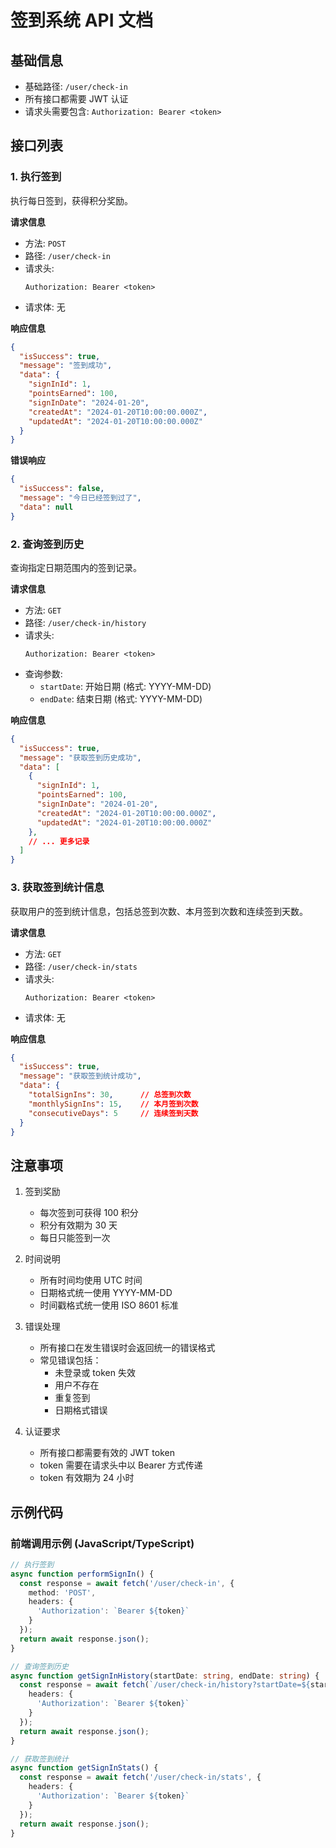 # 签到系统 API 文档

## 基础信息
- 基础路径: `/user/check-in`
- 所有接口都需要 JWT 认证
- 请求头需要包含: `Authorization: Bearer <token>`

## 接口列表

### 1. 执行签到
执行每日签到，获得积分奖励。

**请求信息**
- 方法: `POST`
- 路径: `/user/check-in`
- 请求头: 
  ```
  Authorization: Bearer <token>
  ```
- 请求体: 无

**响应信息**
```json
{
  "isSuccess": true,
  "message": "签到成功",
  "data": {
    "signInId": 1,
    "pointsEarned": 100,
    "signInDate": "2024-01-20",
    "createdAt": "2024-01-20T10:00:00.000Z",
    "updatedAt": "2024-01-20T10:00:00.000Z"
  }
}
```

**错误响应**
```json
{
  "isSuccess": false,
  "message": "今日已经签到过了",
  "data": null
}
```

### 2. 查询签到历史
查询指定日期范围内的签到记录。

**请求信息**
- 方法: `GET`
- 路径: `/user/check-in/history`
- 请求头: 
  ```
  Authorization: Bearer <token>
  ```
- 查询参数:
  - `startDate`: 开始日期 (格式: YYYY-MM-DD)
  - `endDate`: 结束日期 (格式: YYYY-MM-DD)

**响应信息**
```json
{
  "isSuccess": true,
  "message": "获取签到历史成功",
  "data": [
    {
      "signInId": 1,
      "pointsEarned": 100,
      "signInDate": "2024-01-20",
      "createdAt": "2024-01-20T10:00:00.000Z",
      "updatedAt": "2024-01-20T10:00:00.000Z"
    },
    // ... 更多记录
  ]
}
```

### 3. 获取签到统计信息
获取用户的签到统计信息，包括总签到次数、本月签到次数和连续签到天数。

**请求信息**
- 方法: `GET`
- 路径: `/user/check-in/stats`
- 请求头: 
  ```
  Authorization: Bearer <token>
  ```
- 请求体: 无

**响应信息**
```json
{
  "isSuccess": true,
  "message": "获取签到统计成功",
  "data": {
    "totalSignIns": 30,      // 总签到次数
    "monthlySignIns": 15,    // 本月签到次数
    "consecutiveDays": 5     // 连续签到天数
  }
}
```

## 注意事项

1. 签到奖励
   - 每次签到可获得 100 积分
   - 积分有效期为 30 天
   - 每日只能签到一次

2. 时间说明
   - 所有时间均使用 UTC 时间
   - 日期格式统一使用 YYYY-MM-DD
   - 时间戳格式统一使用 ISO 8601 标准

3. 错误处理
   - 所有接口在发生错误时会返回统一的错误格式
   - 常见错误包括：
     - 未登录或 token 失效
     - 用户不存在
     - 重复签到
     - 日期格式错误

4. 认证要求
   - 所有接口都需要有效的 JWT token
   - token 需要在请求头中以 Bearer 方式传递
   - token 有效期为 24 小时

## 示例代码

### 前端调用示例 (JavaScript/TypeScript)

```typescript
// 执行签到
async function performSignIn() {
  const response = await fetch('/user/check-in', {
    method: 'POST',
    headers: {
      'Authorization': `Bearer ${token}`
    }
  });
  return await response.json();
}

// 查询签到历史
async function getSignInHistory(startDate: string, endDate: string) {
  const response = await fetch(`/user/check-in/history?startDate=${startDate}&endDate=${endDate}`, {
    headers: {
      'Authorization': `Bearer ${token}`
    }
  });
  return await response.json();
}

// 获取签到统计
async function getSignInStats() {
  const response = await fetch('/user/check-in/stats', {
    headers: {
      'Authorization': `Bearer ${token}`
    }
  });
  return await response.json();
}
``` 